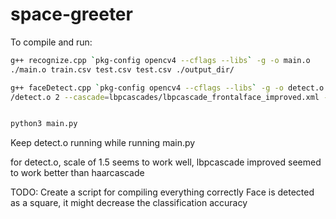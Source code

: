 # space-greeter
To compile and run: 
``` bash
g++ recognize.cpp `pkg-config opencv4 --cflags --libs` -g -o main.o
./main.o train.csv test.csv test.csv ./output_dir/

g++ faceDetect.cpp `pkg-config opencv4 --cflags --libs` -g -o detect.o
/detect.o 2 --cascade=lbpcascades/lbpcascade_frontalface_improved.xml --scale=1


python3 main.py
```
Keep detect.o running while running main.py

for detect.o, scale of 1.5 seems to work well, lbpcascade improved seemed to work better than haarcascade

TODO:
Create a script for compiling everything correctly
Face is detected as a square, it might decrease the classification accuracy 
